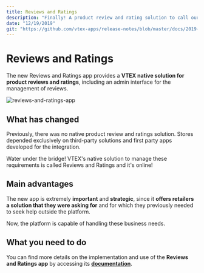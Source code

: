 ```yaml
---
title: Reviews and Ratings
description: "Finally! A product review and rating solution to call our own!!! Say goodbye to the old third-party solution you were using and cast your eyes on this new release."
date: "12/19/2019"
git: "https://github.com/vtex-apps/release-notes/blob/master/docs/2019-week-48-49-50-51.md/reviews-and-ratings.md"
---
```


# Reviews and Ratings

The new Reviews and Ratings app provides a **VTEX native solution for product reviews and ratings**, including an admin interface for the management of reviews.

![reviews-and-ratings-app](https://user-images.githubusercontent.com/52087100/71026526-31e7d580-20e8-11ea-93d8-094c1e8af7cd.png)

## What has changed   

Previously, there was no native product review and ratings solution. Stores depended exclusively on third-party solutions and first party apps developed for the integration. 

Water under the bridge! VTEX's native solution to manage these requirements is called Reviews and Ratings and it's online!

## Main advantages   

The new app is extremely **important** and **strategic**, since it **offers retailers a solution that they were asking for** and for which they previously needed to seek help outside the platform.

Now, the platform is capable of handling these business needs. 

## What you need to do   

You can find more details on the implementation and use of the **Reviews and Ratings app** by accessing its [**documentation**](https://vtex.io/docs/components/all/vtex.reviews-and-ratings/).
